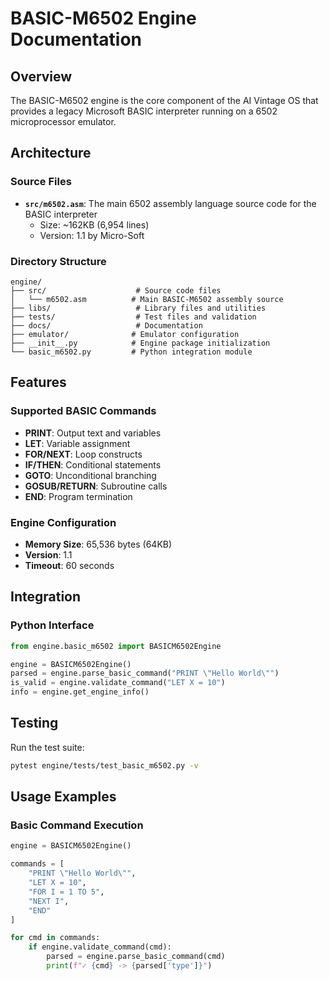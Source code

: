 # BASIC-M6502 Engine Documentation

## Overview

The BASIC-M6502 engine is the core component of the AI Vintage OS that provides a legacy Microsoft BASIC interpreter running on a 6502 microprocessor emulator.

## Architecture

### Source Files

- **`src/m6502.asm`**: The main 6502 assembly language source code for the BASIC interpreter
  - Size: ~162KB (6,954 lines)
  - Version: 1.1 by Micro-Soft

### Directory Structure

```
engine/
├── src/                    # Source code files
│   └── m6502.asm          # Main BASIC-M6502 assembly source
├── libs/                   # Library files and utilities
├── tests/                  # Test files and validation
├── docs/                   # Documentation
├── emulator/              # Emulator configuration
├── __init__.py            # Engine package initialization
└── basic_m6502.py         # Python integration module
```

## Features

### Supported BASIC Commands

- **PRINT**: Output text and variables
- **LET**: Variable assignment
- **FOR/NEXT**: Loop constructs
- **IF/THEN**: Conditional statements
- **GOTO**: Unconditional branching
- **GOSUB/RETURN**: Subroutine calls
- **END**: Program termination

### Engine Configuration

- **Memory Size**: 65,536 bytes (64KB)
- **Version**: 1.1
- **Timeout**: 60 seconds

## Integration

### Python Interface

```python
from engine.basic_m6502 import BASICM6502Engine

engine = BASICM6502Engine()
parsed = engine.parse_basic_command("PRINT \"Hello World\"")
is_valid = engine.validate_command("LET X = 10")
info = engine.get_engine_info()
```

## Testing

Run the test suite:

```bash
pytest engine/tests/test_basic_m6502.py -v
```

## Usage Examples

### Basic Command Execution

```python
engine = BASICM6502Engine()

commands = [
    "PRINT \"Hello World\"",
    "LET X = 10",
    "FOR I = 1 TO 5",
    "NEXT I",
    "END"
]

for cmd in commands:
    if engine.validate_command(cmd):
        parsed = engine.parse_basic_command(cmd)
        print(f"✓ {cmd} -> {parsed['type']}")
```
